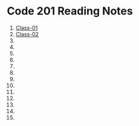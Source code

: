 # Code 201 Reading Notes
1. [Class-01](https://emranaloul.github.io/reading-notes/class-01)
2. [Class-02](https://emranaloul.github.io/reading-notes/Code-201-Reading-Notes/class-02)
1.
1.
1.
1.
1.
1.
1.
1.
1.
1.
1.
1.
1.
